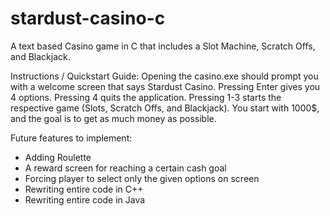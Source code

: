 # stardust-casino-c
A text based Casino game in C that includes a Slot Machine, Scratch Offs, and Blackjack.

Instructions / Quickstart Guide:
Opening the casino.exe should prompt you with a welcome screen that says Stardust Casino.
Pressing Enter gives you 4 options. Pressing 4 quits the application. Pressing 1-3 starts the respective game (Slots, Scratch Offs, and Blackjack).
You start with 1000$, and the goal is to get as much money as possible. 

Future features to implement:
- Adding Roulette
- A reward screen for reaching a certain cash goal
- Forcing player to select only the given options on screen
- Rewriting entire code in C++
- Rewriting entire code in Java
